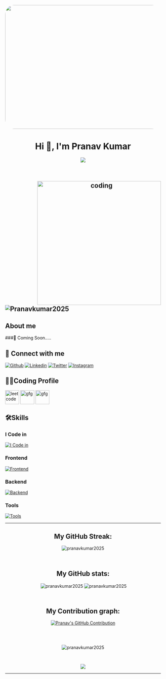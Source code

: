 
<p align="center"> 
  <a href="https://images.squarespace-cdn.com/content/v1/5eac45f88da144413f9b5763/c0036b91-e7f9-438c-825c-8976a7434750/dennis-lindsay-nephilim-end-times-strategy-artificial-intelligences-role-in-the-last-days.jpg">
    <img src="https://images.squarespace-cdn.com/content/v1/5eac45f88da144413f9b5763/c0036b91-e7f9-438c-825c-8976a7434750/dennis-lindsay-nephilim-end-times-strategy-artificial-intelligences-role-in-the-last-days.jpg" width="800" height="400" style="border-radius: 30px;">
  </a>
</p>

<!-- # I'm [Pranav Kumar](https://github.com/Pranavkumar2025)--> 
<h1 align="center">Hi 👋, I'm Pranav Kumar</h1>       
 
<!-- ## [![Typing SVG](https://readme-typing-svg.demolab.com?font=Fira+Code&pause=1000&width=435&lines=I'm+Full+Stack+Web+Developer;)](https://git.io/typing-svg)-->  
<p align="center"> 
  <a href="https://github.com/DenverCoder1/readme-typing-svg">
    <img src="https://readme-typing-svg.herokuapp.com/?lines=A%20Full-stack%20web%20developer%2C;%20Enthusiast%20In%20Machine%20Learning%2C;Always%20learning%20new%20things.&font=Fira%20Code&center=true&width=440&height=45&color=D93A7C&vCenter=true&size=24">
  </a>
</p>
<br>

<h2 align="center">
<img align="right" alt = "coding" width="400" src = "https://user-images.githubusercontent.com/55389276/140866485-8fb1c876-9a8f-4d6a-98dc-08c4981eaf70.gif">
<!--<img src="https://komarev.com/ghpvc/?username=pranavkumar2025&label=Profile%20views&color=0e75b6&style=flat" align="center" /> -->
<p align="left"> <img src="https://komarev.com/ghpvc/?username=Pranavkumar2025&label=Profile%20views&color=0e75b6&style=flat" alt="Pranavkumar2025" /> </p>
</h2>


## About me
###🎯 Coming Soon.....
<br>

## 🚀 Connect with me
[![Github](https://skillicons.dev/icons?i=github)](https://github.com/Pranavkumar2025)
[![Linkedin](https://skillicons.dev/icons?i=linkedin)](https://www.linkedin.com/in/pranav-kumar-27723a295/)
[![Twitter](https://skillicons.dev/icons?i=twitter)](https://twitter.com/Pranav_kumar019)
[![Instagram](https://skillicons.dev/icons?i=instagram)](https://www.instagram.com/pranav_kumar519/)

## 👨‍💻Coding Profile

<a href="https://leetcode.com/Pranav_Kumar2025/" target="blank"><img align="center" src="https://firebasestorage.googleapis.com/v0/b/storage-2a9f1.appspot.com/o/github-readme-img%2F6.svg?alt=media&token=2e74ad55-57f2-40aa-adff-c46ea7a8b4c5" alt="leetcode" height="45" width="45" /></a>
<a href="https://www.codingninjas.com/studio/profile/8fcc2657-f722-4faa-87bd-82d2f23b7613" target="blank"><img align="center" src="https://coursereport-s3-production.global.ssl.fastly.net/uploads/school/logo/1323/original/Coding_Ninjas_logo.jpeg" alt="gfg" height="45" width="45" /></a>
<a href="https://auth.geeksforgeeks.org/user/pranavkumar2025" target="blank"><img align="center" src="https://firebasestorage.googleapis.com/v0/b/storage-2a9f1.appspot.com/o/github-readme-img%2F5.svg?alt=media&token=dcf0a6d1-d72b-4716-b119-5db5e169480c" alt="gfg" height="45" width="45" /></a>


## 🛠️Skills
### I Code in

[![I Code in](https://skillicons.dev/icons?i=c,cpp,python,js,java)](https://github.com/Pranavkumar2025)

<!-- ### Web Development
[![Frontend](https://skillicons.dev/icons?i=html,css,js,nodejs,express,mongo)]() -->

### Frontend
[![Frontend](https://skillicons.dev/icons?i=html,css,tailwind,bootstrap,js,react,redux,figma)](https://github.com/Pranavkumar2025)

### Backend
[![Backend](https://skillicons.dev/icons?i=nodejs,express,mongo,mysql)](https://github.com/Pranavkumar2025)

### Tools
[![Tools](https://skillicons.dev/icons?i=git,github,linux,vscode)](https://github.com/Pranavkumar2025)

<hr>
<h2 align="center"> My GitHub Streak:</h2>
<p align="center"><img align="center" src="https://github-readme-streak-stats.herokuapp.com/?user=pranavkumar2025&theme=radical" alt="pranavkumar2025" /></p><br/>
<!-- //algolia  -->
<h2 align="center"> My GitHub stats:</h2>
<p align="center" >&nbsp;<img align="center" src="https://github-readme-stats.vercel.app/api?username=pranavkumar2025&show_icons=true&locale=en&theme=radical" alt="pranavkumar2025" /> 
<img align="center" margin="0.5rem" src="https://github-readme-stats.vercel.app/api/top-langs?username=pranavkumar2025&langs_count=12&show_icons=true&locale=en&layout=compact&theme=radical" alt="pranavkumar2025" /></p>

<br/>
<h2 align="center"> My Contribution graph:</h2>
<p align="center">
  <a href="https://github.com/Pranavkumar2025">
    <img src="https://github-profile-summary-cards.vercel.app/api/cards/profile-details?username=pranavkumar2025&theme=radical" alt="Pranav's GitHub Contribution"/>
  </a>
</p>

<br/> <br/>
<p align="center"> <a><img src="https://github-profile-trophy.vercel.app/?username=pranavkumar2025&column=6&margin-w=10&margin-h=10&theme=radical" alt="pranavkumar2025" /></a> </p>
<br/>

<p align="center">
  <a href="https://github.com/DenverCoder1/readme-typing-svg"><img src="https://readme-typing-svg.herokuapp.com/?lines=See%20you%20next%20time🤗.&font=Fira%20Code&center=true&width=440&height=45&color=D93A7C&vCenter=true&size=24"></a>
</p>
<hr/>







<!--## 📊Github Stats-->

<!--<p><img align="left" src="https://github-readme-stats.vercel.app/api/top-langs?username=pranavkumar2025&langs_count=10&show_icons=true&locale=en&theme=radical" alt="pranavkumar2025" /></p>

<p>&nbsp;<img align="center" src="https://github-readme-stats.vercel.app/api?username=pranavkumar2025&show_icons=true&locale=en&theme=radical" alt="pranavkumar2025" /></p>
 
<p>&nbsp;<img align="center" src="https://github-readme-streak-stats.herokuapp.com/?user=pranavkumar2025&theme=radical" alt="pranavkumar2025" /></p>-->


<!-- <p><img align="left" src="https://github-readme-stats.vercel.app/api/top-langs?username=pranavkumar2025&langs_count=10&show_icons=true&locale=en&theme=radical&hide_border=false&include_all_commits=true&count_private=true&layout=compact" alt="pranavkumar2025" /></p>

<p>&nbsp;<img align="center" src="https://github-readme-stats.vercel.app/api?username=pranavkumar2025&show_icons=true&locale=en&theme=radical" alt="pranavkumar2025" /></p>
 
<p>&nbsp;<img align="center" src="https://github-readme-streak-stats.herokuapp.com/?user=pranavkumar2025&theme=radical" alt="pranavkumar2025" /></p> -->


